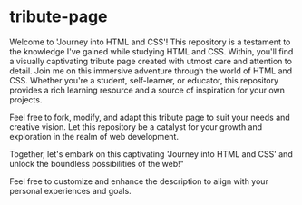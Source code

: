 # tribute-page
Welcome to 'Journey into HTML and CSS'! This repository is a testament to the knowledge I've gained while studying HTML and CSS. Within, you'll find a visually captivating tribute page created with utmost care and attention to detail.
Join me on this immersive adventure through the world of HTML and CSS. Whether you're a student, self-learner, or educator, this repository provides a rich learning resource and a source of inspiration for your own projects.

Feel free to fork, modify, and adapt this tribute page to suit your needs and creative vision. Let this repository be a catalyst for your growth and exploration in the realm of web development.

Together, let's embark on this captivating 'Journey into HTML and CSS' and unlock the boundless possibilities of the web!"

Feel free to customize and enhance the description to align with your personal experiences and goals.
